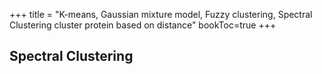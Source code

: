 +++
title = "K-means, Gaussian mixture model, Fuzzy clustering, Spectral Clustering cluster protein based on distance"
bookToc=true
+++






## Spectral Clustering

